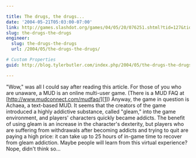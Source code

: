 ```yaml
---

title: The drugs, the drugs...
date: '2004-05-21T05:03:00-07:00'
link: http://games.slashdot.org/games/04/05/20/076251.shtml?tid=127&tid=186&tid=206&tid=209
slug: the-drugs-the-drugs
engineer:
  slug: the-drugs-the-drugs
  url: /2004/05/the-drugs-the-drugs/

# Custom Properties
guid: http://blog.tylerbutler.com/index.php/2004/05/the-drugs-the-drugs/

---
```


"Wow," was all I could say after reading this article. For those of you who
are unaware, a MUD is an online multi-user game. (There is a MUD FAQ at
[http://www.mudconnect.com/mudfaq/][1]) Anyway, the game in question is
Achaea, a text-based MUD. It seems that the creators of the game introduced a
highly addictive substance, called "gleam," into the game environment, and
players' characters quickly became addicts. The benefit of using gleam is an
increase in the character's dexterity, but players who are suffering from
withdrawals after becoming addicts and trying to quit are paying a high price:
it can take up to 25 hours of in-game time to recover from gleam addiction.
Maybe people will learn from this virtual experience? Nope, didn't think so...

   [1]: http://www.mudconnect.com/mudfaq/
